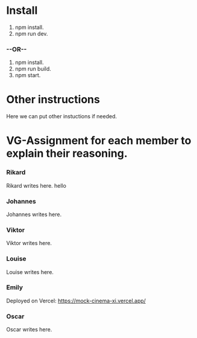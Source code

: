 # Install

1. npm install.
2. npm run dev.

### --OR--

1. npm install.
2. npm run build.
3. npm start.

# Other instructions

Here we can put other instuctions if needed.

# VG-Assignment for each member to explain their reasoning.

### Rikard

Rikard writes here. hello

### Johannes

Johannes writes here.

### Viktor

Viktor writes here.

### Louise 

Louise writes here.

### Emily

Deployed on Vercel: https://mock-cinema-xi.vercel.app/

### Oscar

Oscar writes here.


